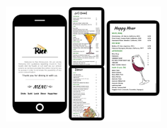 <p align="center">
  <img src="/public/images/ricemenu.jpeg" width="350" alt="accessibility text">
</p>
